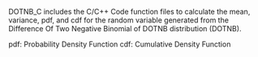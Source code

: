 DOTNB_C includes the C/C++ Code function files to calculate the mean, variance, pdf, and cdf for the random variable generated from 
the Difference Of Two Negative Binomial of DOTNB distribution (DOTNB).

pdf: Probability Density Function
cdf: Cumulative Density Function

